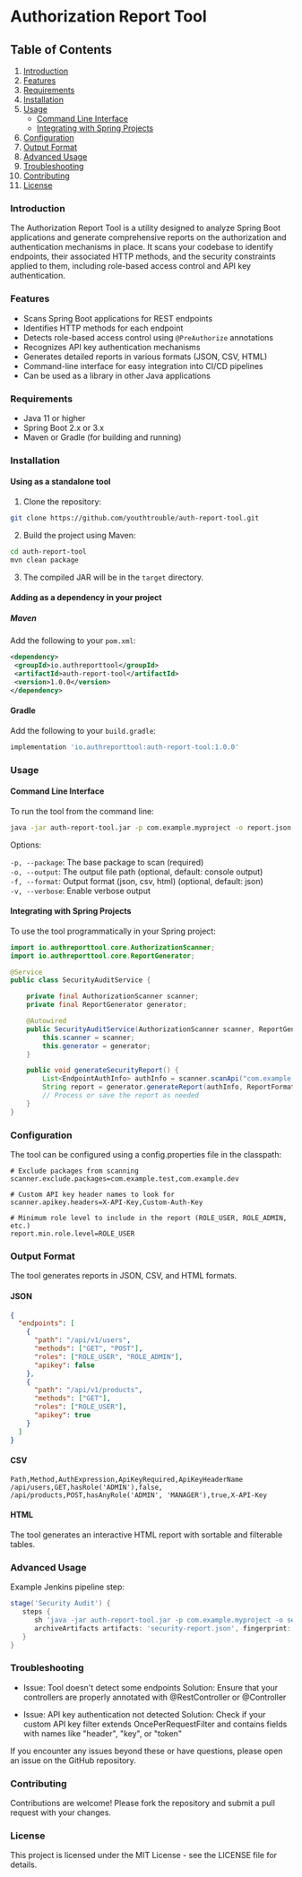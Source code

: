 # Authorization Report Tool

## Table of Contents

1. [Introduction](#introduction)
2. [Features](#features)
3. [Requirements](#requirements)
4. [Installation](#installation)
5. [Usage](#usage)
    - [Command Line Interface](#command-line-interface)
    - [Integrating with Spring Projects](#integrating-with-spring-projects)
6. [Configuration](#configuration)
7. [Output Format](#output-format)
8. [Advanced Usage](#advanced-usage)
9. [Troubleshooting](#troubleshooting)
10. [Contributing](#contributing)
11. [License](#license)

### Introduction

The Authorization Report Tool is a utility designed to analyze Spring Boot applications and generate comprehensive reports on the authorization and authentication mechanisms in place. It scans your codebase to identify endpoints, their associated HTTP methods, and the security constraints applied to them, including role-based access control and API key authentication.

### Features

- Scans Spring Boot applications for REST endpoints
- Identifies HTTP methods for each endpoint
- Detects role-based access control using `@PreAuthorize` annotations
- Recognizes API key authentication mechanisms
- Generates detailed reports in various formats (JSON, CSV, HTML)
- Command-line interface for easy integration into CI/CD pipelines
- Can be used as a library in other Java applications

### Requirements

- Java 11 or higher
- Spring Boot 2.x or 3.x
- Maven or Gradle (for building and running)

### Installation

#### Using as a standalone tool

1. Clone the repository:
    
```bash
git clone https://github.com/youthtrouble/auth-report-tool.git
```
2. Build the project using Maven:

```bash
cd auth-report-tool
mvn clean package
```
3. The compiled JAR will be in the `target` directory.

#### Adding as a dependency in your project

##### Maven

Add the following to your `pom.xml`:

```xml
<dependency>
 <groupId>io.authreporttool</groupId>
 <artifactId>auth-report-tool</artifactId>
 <version>1.0.0</version>
</dependency>
```

#### Gradle
Add the following to your ```build.gradle```:
```groovy
implementation 'io.authreporttool:auth-report-tool:1.0.0'
```

### Usage
#### Command Line Interface
To run the tool from the command line:

``` bash
java -jar auth-report-tool.jar -p com.example.myproject -o report.json
```

Options:

```-p, --package```: The base package to scan (required)<br />
```-o, --output```: The output file path (optional, default: console output)<br />
```-f, --format```: Output format (json, csv, html) (optional, default: json)<br />
```-v, --verbose```: Enable verbose output<br />

#### Integrating with Spring Projects
To use the tool programmatically in your Spring project:
```java
import io.authreporttool.core.AuthorizationScanner;
import io.authreporttool.core.ReportGenerator;

@Service
public class SecurityAuditService {

    private final AuthorizationScanner scanner;
    private final ReportGenerator generator;

    @Autowired
    public SecurityAuditService(AuthorizationScanner scanner, ReportGenerator generator) {
        this.scanner = scanner;
        this.generator = generator;
    }

    public void generateSecurityReport() {
        List<EndpointAuthInfo> authInfo = scanner.scanApi("com.example.myproject");
        String report = generator.generateReport(authInfo, ReportFormat.JSON);
        // Process or save the report as needed
    }
}
```

### Configuration
The tool can be configured using a config.properties file in the classpath:

```properties
# Exclude packages from scanning
scanner.exclude.packages=com.example.test,com.example.dev

# Custom API key header names to look for
scanner.apikey.headers=X-API-Key,Custom-Auth-Key

# Minimum role level to include in the report (ROLE_USER, ROLE_ADMIN, etc.)
report.min.role.level=ROLE_USER
```

### Output Format

The tool generates reports in JSON, CSV, and HTML formats.

#### JSON
```json
{
  "endpoints": [
    {
      "path": "/api/v1/users",
      "methods": ["GET", "POST"],
      "roles": ["ROLE_USER", "ROLE_ADMIN"],
      "apikey": false
    },
    {
      "path": "/api/v1/products",
      "methods": ["GET"],
      "roles": ["ROLE_USER"],
      "apikey": true
    }
  ]
}
```

#### CSV
```csv
Path,Method,AuthExpression,ApiKeyRequired,ApiKeyHeaderName
/api/users,GET,hasRole('ADMIN'),false,
/api/products,POST,hasAnyRole('ADMIN', 'MANAGER'),true,X-API-Key
```

#### HTML

The tool generates an interactive HTML report with sortable and filterable tables.

### Advanced Usage

Example Jenkins pipeline step:
```groovy
stage('Security Audit') {
   steps {
      sh 'java -jar auth-report-tool.jar -p com.example.myproject -o security-report.json'
      archiveArtifacts artifacts: 'security-report.json', fingerprint: true
   }
}
```

### Troubleshooting

- Issue: Tool doesn't detect some endpoints
Solution: Ensure that your controllers are properly annotated with @RestController or @Controller

- Issue: API key authentication not detected
Solution: Check if your custom API key filter extends OncePerRequestFilter and contains fields with names like "header", "key", or "token"

If you encounter any issues beyond these or have questions, please open an issue on the GitHub repository.

### Contributing

Contributions are welcome! Please fork the repository and submit a pull request with your changes.

### License

This project is licensed under the MIT License - see the LICENSE file for details.
